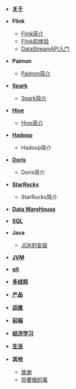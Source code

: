 - [**关于**](./article/life/关于.md)
- **Flink**
    - [Flink简介](article/flink/Flink简介.md)
    - [Flink初体验](article/flink/Flink初尝试.md)
    - [DataStreamAPI入门](article/flink/DataStream入门.md)
- **Paimon**
    - [Paimon简介](article/paimon/paimon简介.md)
- [**Spark**](article/spark/spark.md)
    - [Spark简介](article/spark/spark简介.md)
- [**Hive**](article/hive/hive.md)
    - [Hive简介](article/hive/hive简介.md)
- [**Hadoop**](article/hadoop/hadoop.md)
    - Hadoop简介
- [**Doris**](article/doris/doris.md)
    - Doris简介 
- [**StarRocks**](article/starrocks/starrocks.md)
    - StarRocks简介
- [**Data WareHouse**](article/warehouse/warehouse.md)
- [**SQL**](article/sql/sql.md)
- **Java**
  - [JDK的安装](article/java/JDK的安装.md)
- [**JVM**](article/jvm/jvm.md)
- [**git**](article/git/git.md)
- [**多线程**](article/多线程/并发.md)
- [**产品**](article/产品/产品.md)
- [**运维**](article/运维/运维.md)
- [**前端**](article/前端/前端.md)
- [**经济学习**](article/经济学习/经济学习.md)
- [**生活**](article/生活/生活.md)
- **其他**

  - [致谢](article/other/致谢.md)
  - [将要做的事](article/other/将要做的事.md)